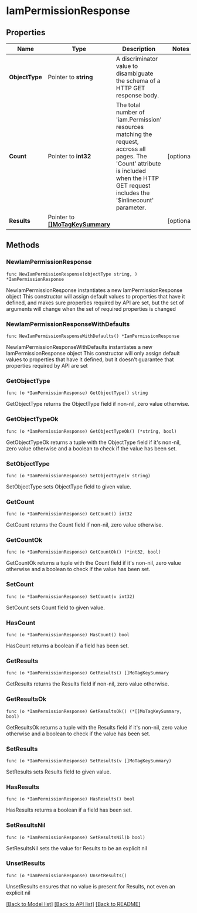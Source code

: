 # IamPermissionResponse

## Properties

Name | Type | Description | Notes
------------ | ------------- | ------------- | -------------
**ObjectType** | Pointer to **string** | A discriminator value to disambiguate the schema of a HTTP GET response body. | 
**Count** | Pointer to **int32** | The total number of &#39;iam.Permission&#39; resources matching the request, accross all pages. The &#39;Count&#39; attribute is included when the HTTP GET request includes the &#39;$inlinecount&#39; parameter. | [optional] 
**Results** | Pointer to [**[]MoTagKeySummary**](mo.TagKeySummary.md) |  | [optional] 

## Methods

### NewIamPermissionResponse

`func NewIamPermissionResponse(objectType string, ) *IamPermissionResponse`

NewIamPermissionResponse instantiates a new IamPermissionResponse object
This constructor will assign default values to properties that have it defined,
and makes sure properties required by API are set, but the set of arguments
will change when the set of required properties is changed

### NewIamPermissionResponseWithDefaults

`func NewIamPermissionResponseWithDefaults() *IamPermissionResponse`

NewIamPermissionResponseWithDefaults instantiates a new IamPermissionResponse object
This constructor will only assign default values to properties that have it defined,
but it doesn't guarantee that properties required by API are set

### GetObjectType

`func (o *IamPermissionResponse) GetObjectType() string`

GetObjectType returns the ObjectType field if non-nil, zero value otherwise.

### GetObjectTypeOk

`func (o *IamPermissionResponse) GetObjectTypeOk() (*string, bool)`

GetObjectTypeOk returns a tuple with the ObjectType field if it's non-nil, zero value otherwise
and a boolean to check if the value has been set.

### SetObjectType

`func (o *IamPermissionResponse) SetObjectType(v string)`

SetObjectType sets ObjectType field to given value.


### GetCount

`func (o *IamPermissionResponse) GetCount() int32`

GetCount returns the Count field if non-nil, zero value otherwise.

### GetCountOk

`func (o *IamPermissionResponse) GetCountOk() (*int32, bool)`

GetCountOk returns a tuple with the Count field if it's non-nil, zero value otherwise
and a boolean to check if the value has been set.

### SetCount

`func (o *IamPermissionResponse) SetCount(v int32)`

SetCount sets Count field to given value.

### HasCount

`func (o *IamPermissionResponse) HasCount() bool`

HasCount returns a boolean if a field has been set.

### GetResults

`func (o *IamPermissionResponse) GetResults() []MoTagKeySummary`

GetResults returns the Results field if non-nil, zero value otherwise.

### GetResultsOk

`func (o *IamPermissionResponse) GetResultsOk() (*[]MoTagKeySummary, bool)`

GetResultsOk returns a tuple with the Results field if it's non-nil, zero value otherwise
and a boolean to check if the value has been set.

### SetResults

`func (o *IamPermissionResponse) SetResults(v []MoTagKeySummary)`

SetResults sets Results field to given value.

### HasResults

`func (o *IamPermissionResponse) HasResults() bool`

HasResults returns a boolean if a field has been set.

### SetResultsNil

`func (o *IamPermissionResponse) SetResultsNil(b bool)`

 SetResultsNil sets the value for Results to be an explicit nil

### UnsetResults
`func (o *IamPermissionResponse) UnsetResults()`

UnsetResults ensures that no value is present for Results, not even an explicit nil

[[Back to Model list]](../README.md#documentation-for-models) [[Back to API list]](../README.md#documentation-for-api-endpoints) [[Back to README]](../README.md)



